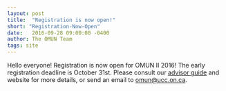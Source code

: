 ```yaml
---
layout: post
title:  "Registration is now open!"
short: "Registration-Now-Open"
date:   2016-09-28 09:00:00 -0400
author: The OMUN Team
tags: site
---
```


Hello everyone! Registration is now open for OMUN II 2016! The early registration deadline is October 31st. Please consult our [advisor guide]({{site.baseurl}}/files/advisor_package.pdf) and website for more details, or send an email to omun@ucc.on.ca.
